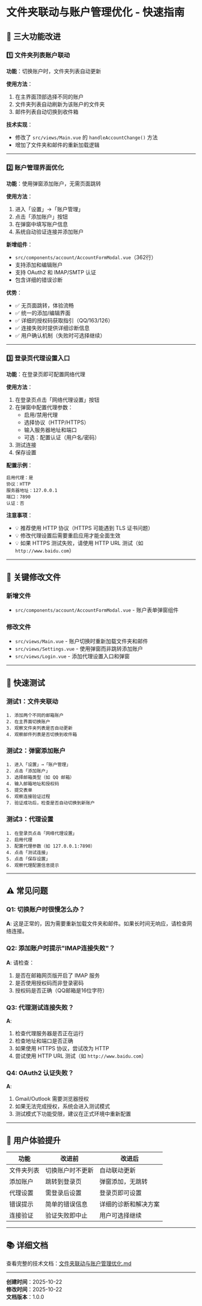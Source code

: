 # 文件夹联动与账户管理优化 - 快速指南

## 🎯 三大功能改进

### 1️⃣ 文件夹列表账户联动

**功能**：切换账户时，文件夹列表自动更新

**使用方法**：
1. 在主界面顶部选择不同的账户
2. 文件夹列表自动刷新为该账户的文件夹
3. 邮件列表自动切换到收件箱

**技术实现**：
- 修改了 `src/views/Main.vue` 的 `handleAccountChange()` 方法
- 增加了文件夹和邮件的重新加载逻辑

---

### 2️⃣ 账户管理界面优化

**功能**：使用弹窗添加账户，无需页面跳转

**使用方法**：
1. 进入「设置」→「账户管理」
2. 点击「添加账户」按钮
3. 在弹窗中填写账户信息
4. 系统自动验证连接并添加账户

**新增组件**：
- `src/components/account/AccountFormModal.vue`（362行）
- 支持添加和编辑账户
- 支持 OAuth2 和 IMAP/SMTP 认证
- 包含详细的错误诊断

**优势**：
- ✅ 无页面跳转，体验流畅
- ✅ 统一的添加/编辑界面
- ✅ 详细的授权码获取指引（QQ/163/126）
- ✅ 连接失败时提供详细诊断信息
- ✅ 用户确认机制（失败时可选择继续）

---

### 3️⃣ 登录页代理设置入口

**功能**：在登录页即可配置网络代理

**使用方法**：
1. 在登录页点击「网络代理设置」按钮
2. 在弹窗中配置代理参数：
   - 启用/禁用代理
   - 选择协议（HTTP/HTTPS）
   - 输入服务器地址和端口
   - 可选：配置认证（用户名/密码）
3. 测试连接
4. 保存设置

**配置示例**：

```
启用代理：是
协议：HTTP
服务器地址：127.0.0.1
端口：7890
认证：否
```

**注意事项**：
- 💡 推荐使用 HTTP 协议（HTTPS 可能遇到 TLS 证书问题）
- 💡 修改代理设置后需要重启应用才能全面生效
- 💡 如果 HTTPS 测试失败，请使用 HTTP URL 测试（如 `http://www.baidu.com`）

---

## 📝 关键修改文件

### 新增文件
- `src/components/account/AccountFormModal.vue` - 账户表单弹窗组件

### 修改文件
- `src/views/Main.vue` - 账户切换时重新加载文件夹和邮件
- `src/views/Settings.vue` - 使用弹窗而非跳转添加账户
- `src/views/Login.vue` - 添加代理设置入口和弹窗

---

## 🧪 快速测试

### 测试1：文件夹联动
```
1. 添加两个不同的邮箱账户
2. 在主界面切换账户
3. 观察文件夹列表是否自动更新
4. 观察邮件列表是否切换到收件箱
```

### 测试2：弹窗添加账户
```
1. 进入「设置」→「账户管理」
2. 点击「添加账户」
3. 选择邮箱类型（如 QQ 邮箱）
4. 输入邮箱地址和授权码
5. 提交表单
6. 观察连接验证过程
7. 验证成功后，检查是否自动切换到新账户
```

### 测试3：代理设置
```
1. 在登录页点击「网络代理设置」
2. 启用代理
3. 配置代理参数（如 127.0.0.1:7890）
4. 点击「测试连接」
5. 点击「保存设置」
6. 观察代理配置信息提示
```

---

## ⚠️ 常见问题

### Q1: 切换账户时很慢怎么办？
**A**: 这是正常的，因为需要重新加载文件夹和邮件。如果长时间无响应，请检查网络连接。

### Q2: 添加账户时提示"IMAP连接失败"？
**A**: 请检查：
1. 是否在邮箱网页版开启了 IMAP 服务
2. 是否使用授权码而非登录密码
3. 授权码是否正确（QQ邮箱是16位字符）

### Q3: 代理测试连接失败？
**A**: 
1. 检查代理服务器是否正在运行
2. 检查地址和端口是否正确
3. 如果使用 HTTPS 协议，尝试改为 HTTP
4. 尝试使用 HTTP URL 测试（如 `http://www.baidu.com`）

### Q4: OAuth2 认证失败？
**A**: 
1. Gmail/Outlook 需要浏览器授权
2. 如果无法完成授权，系统会进入测试模式
3. 测试模式下功能受限，建议在正式环境中重新配置

---

## 🎨 用户体验提升

| 功能 | 改进前 | 改进后 |
|------|--------|--------|
| 文件夹列表 | 切换账户时不更新 | 自动联动更新 |
| 添加账户 | 跳转到登录页 | 弹窗添加，无跳转 |
| 代理设置 | 需登录后设置 | 登录页即可设置 |
| 错误提示 | 简单的错误信息 | 详细的诊断和解决方案 |
| 连接验证 | 验证失败即中止 | 用户可选择继续 |

---

## 📚 详细文档

查看完整的技术文档：[文件夹联动与账户管理优化.md](./文件夹联动与账户管理优化.md)

---

**创建时间**：2025-10-22  
**修改时间**：2025-10-22  
**文档版本**：1.0.0
